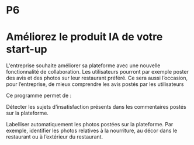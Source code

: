 # P6
# Améliorez le produit IA de votre start-up

L'entreprise souhaite améliorer sa plateforme avec une nouvelle fonctionnalité de collaboration. Les utilisateurs pourront par exemple poster des avis et des photos sur leur restaurant préféré. Ce sera aussi l’occasion, pour l’entreprise, de mieux comprendre les avis postés par les utilisateurs

Ce programme permet de :

Détecter les sujets d’insatisfaction présents dans les commentaires postés sur la plateforme.

Labelliser automatiquement les photos postées sur la plateforme. Par exemple, identifier les photos relatives à la nourriture, au décor dans le restaurant ou à l’extérieur du restaurant.
